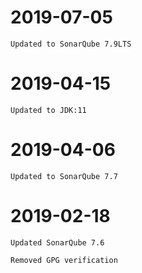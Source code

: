 # 2019-07-05

```Updated to SonarQube 7.9LTS```

# 2019-04-15

```Updated to JDK:11```

# 2019-04-06

```Updated to SonarQube 7.7```

# 2019-02-18

```Updated SonarQube 7.6```

```Removed GPG verification```

